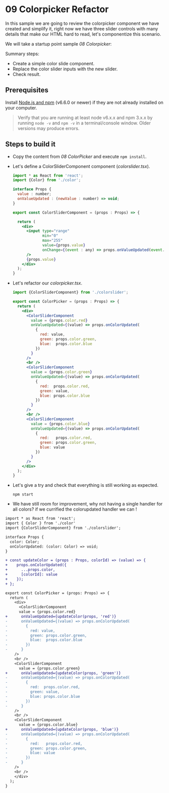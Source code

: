 # 09 Colorpicker Refactor

In this sample we are going to review the colorpicker component we have created
and simplify it, right now we have three slider controls with many details
that make our HTML hard to read, let's componentize this scenario.

We will take a startup point sample _08 Colorpicker_:

Summary steps:

- Create a simple color slide component.
- Replace the color slider inputs with the new slider.
- Check result.


## Prerequisites

Install [Node.js and npm](https://nodejs.org/en/) (v6.6.0 or newer) if they are not already installed on your computer.

> Verify that you are running at least node v6.x.x and npm 3.x.x by running `node -v` and `npm -v` in a terminal/console window. Older versions may produce errors.

## Steps to build it

- Copy the content from _08 ColorPicker_ and execute `npm install`.

- Let's define a ColorSliderComponent component (_colorslider.tsx_).

  ```jsx
  import * as React from 'react';
  import {Color} from './color';

  interface Props {
    value : number;
    onValueUpdated : (newValue : number) => void;
  }

  export const ColorSliderComponent = (props : Props) => {

    return (
      <div>
        <input type="range"
               min="0"
               max="255"
               value={props.value}
               onChange={(event : any) => props.onValueUpdated(event.target.value)}
        />
        {props.value}
      </div>
    );
  }
  ```

- Let's refactor our _colorpicker.tsx_.

  ```jsx
  import {ColorSliderComponent} from './colorslider';
  ```

  ```jsx
  export const ColorPicker = (props : Props) => {
    return (
      <div>
        <ColorSliderComponent
          value = {props.color.red}
          onValueUpdated={(value) => props.onColorUpdated(
            {
              red: value,
              green: props.color.green,
              blue:  props.color.blue
            })
          }
        />
        <br />
        <ColorSliderComponent
          value = {props.color.green}
          onValueUpdated={(value) => props.onColorUpdated(
            {
              red:  props.color.red,
              green: value,
              blue: props.color.blue
            })
          }
        />
        <br />
        <ColorSliderComponent
          value = {props.color.blue}
          onValueUpdated={(value) => props.onColorUpdated(
            {
              red:   props.color.red,
              green: props.color.green,
              blue: value
            })
          }
        />
      </div>
    );
  }
  ```

- Let's give a try and check that everything is still working as expected.

  ```
  npm start
  ```
  
- We have still room for improvement, why not having a single handler for all colors? if we currified the colorupdated handler we can !

```diff
import * as React from 'react';
import { Color } from './color'
import {ColorSliderComponent} from './colorslider';

interface Props {
  color: Color;
  onColorUpdated: (color: Color) => void;
}

+ const updateColor = (props : Props, colorId) => (value) => {
+    props.onColorUpdated({
+      ...props.color,
+      [colorId]: value
+    });
+ };

export const ColorPicker = (props: Props) => {
  return (
    <div>
      <ColorSliderComponent
      value = {props.color.red}
+      onValueUpdated={updateColor(props, 'red')}
-      onValueUpdated={(value) => props.onColorUpdated(
-        {
-          red: value,
-          green: props.color.green,
-          blue:  props.color.blue
-        })
-      }
    />
    <br />
    <ColorSliderComponent
      value = {props.color.green}
+      onValueUpdated={updateColor(props, 'green')}
-      onValueUpdated={(value) => props.onColorUpdated(
-        {
-          red:  props.color.red,
-          green: value,
-          blue: props.color.blue
-        })
-      }
    />
    <br />
    <ColorSliderComponent
      value = {props.color.blue}
+      onValueUpdated={updateColor(props, 'blue')}
-      onValueUpdated={(value) => props.onColorUpdated(
-        {
-          red:   props.color.red,
-          green: props.color.green,
-          blue: value
-        })
-      }
    />
    <br />
    </div>
  );
}
```
